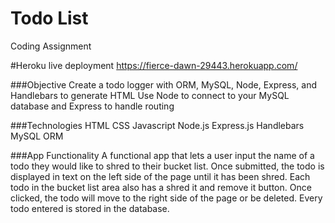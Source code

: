 # Todo List
Coding Assignment 

#Heroku live deployment
https://fierce-dawn-29443.herokuapp.com/



###Objective
Create a todo logger with ORM, MySQL, Node, Express, and Handlebars to generate HTML
Use Node to connect to your MySQL database and Express to handle routing

###Technologies
HTML
CSS
Javascript
Node.js
Express.js
Handlebars
MySQL
ORM

###App Functionality
A functional app that lets a user input the name of a todo they would like to shred to their bucket list.
Once submitted, the todo is displayed in text on the left side of the page until it has been shred.
Each todo in the bucket list area also has a shred it and remove it button. Once clicked, the todo will move to the right side of the page or be deleted. Every todo entered is stored in the database.
